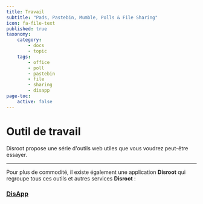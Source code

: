```yaml
---
title: Travail
subtitle: "Pads, Pastebin, Mumble, Polls & File Sharing"
icon: fa-file-text
published: true
taxonomy:
    category:
        - docs
        - topic
    tags:
        - office
        - poll
        - pastebin
        - file
        - sharing
        - disapp
page-toc:
    active: false
---
```


# Outil de travail

Disroot propose une série d'outils web utiles que vous voudrez peut-être essayer.

---

Pour plus de commodité, il existe également une application **Disroot** qui regroupe tous ces outils et autres services **Disroot** :

### [DisApp](../user/disapp)
